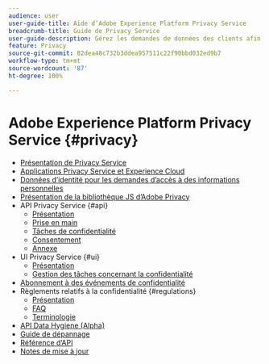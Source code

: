 ```yaml
---
audience: user
user-guide-title: Aide d’Adobe Experience Platform Privacy Service
breadcrumb-title: Guide de Privacy Service
user-guide-description: Gérez les demandes de données des clients afin de respecter les réglementations légales en matière de confidentialité, telles que le RGPD et le CCPA.
feature: Privacy
source-git-commit: 82dea48c732b3ddea957511c22f90bbd032ed9b7
workflow-type: tm+mt
source-wordcount: '87'
ht-degree: 100%

---
```



# Adobe Experience Platform Privacy Service {#privacy}

* [Présentation de Privacy Service](./home.md)
* [Applications Privacy Service et Experience Cloud](./experience-cloud-apps.md)
* [Données d’identité pour les demandes d’accès à des informations personnelles](./identity-data.md)
* [Présentation de la bibliothèque JS d’Adobe Privacy](./js-library.md)
* API Privacy Service {#api}
   * [Présentation](./api/overview.md)
   * [Prise en main](./api/getting-started.md)
   * [Tâches de confidentialité](./api/privacy-jobs.md)
   * [Consentement](./api/consent.md)
   * [Annexe](./api/appendix.md)
* UI Privacy Service {#ui}
   * [Présentation](./ui/overview.md)
   * [Gestion des tâches concernant la confidentialité](./ui/user-guide.md)
* [Abonnement à des événements de confidentialité](./privacy-events.md)
* Règlements relatifs à la confidentialité {#regulations}
   * [Présentation](./regulations/overview.md)
   * [FAQ](./regulations/faq.md)
   * [Terminologie](./regulations/terminology.md)
* [API Data Hygiene (Alpha)](./data-hygiene-api.md)
* [Guide de dépannage](./troubleshooting-guide.md)
* [Référence d’API](https://www.adobe.io/experience-platform-apis/references/privacy-service/)
* [Notes de mise à jour](./release-notes.md)

